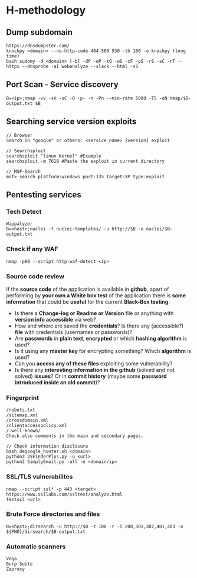 # H-methodology

## Dump subdomain
```
https://dnsdumpster.com/
knockpy <domain> --no-http-code 404 500 530 -th 100 -o knockpy (long time)
bash sudomy -d <domain> [-b] -dP -eP -tO -wS -cF -pS -rS -sC -nT --httpx --dnsprobe -aI webanalyze --slack --html -sS
```

## Port Scan - Service discovery

```
B=<ip>;nmap -vv -sV -sC -O -p- -n -Pn --min-rate 5000 -T5 -oN nmap/$B-output.txt $B
```

## Searching service version exploits

```
// Browser
Search in "google" or others: <service_name> [version] exploit

// Searchsploit
searchsploit "linux Kernel" #Example
searchsploit -m 7618 #Paste the exploit in current directory

// MSF-Search
msf> search platform:windows port:135 target:XP type:exploit
```

## Pentesting services

### Tech Detect
```
Wappalyzer
B=<host>;nuclei -t nuclei-templates/ -u http://$B -o nuclei/$B-output.txt
```

### Check if any WAF
```
nmap -p80 --script http-waf-detect <ip>
```

### Source code review
If the **source code** of the application is available in **github**, apart of performing by **your own a White box test** of the application there is **some information** that could be **useful** for the current **Black-Box testing**:
- Is there a **Change-log or Readme or Version** file or anything with **version info accessible** via web?
- How and where are saved the **credentials**? Is there any (accessible?) **file** with credentials (usernames or passwords)?
- Are **passwords** in **plain text**, **encrypted** or which **hashing algorithm** is used?
- Is it using any **master key** for encrypting something? Which **algorithm** is used?
- Can you **access any of these files** exploiting some vulnerability?
- Is there any **interesting information in the github** (solved and not solved) **issues**? Or in **commit history** (maybe some **password introduced inside an old commit**)?

### Fingerprint
```
/robots.txt
/sitemap.xml
/crossdomain.xml
/clientaccesspolicy.xml
/.well-known/
Check also comments in the main and secondary pages.

// Check information disclosure
bash degoogle_hunter.sh <domain>
python3 JSFinderPlus.py -u <url>
python2 SimplyEmail.py -all -e <domain/ip>
```

### SSL/TLS vulnerabilites
```
nmap --script ssl* -p 443 <target>
https://www.ssllabs.com/ssltest/analyze.html
testssl <url>
```

### Brute Force directories and files
```
B=<host>;dirsearch -u http://$B -t 100 -r -i 200,301,302,401,403 -o ${PWD}/dirsearch/$B-output.txt
```

### Automatic scanners
```
Vega
Burp Suite
Zaproxy
```


